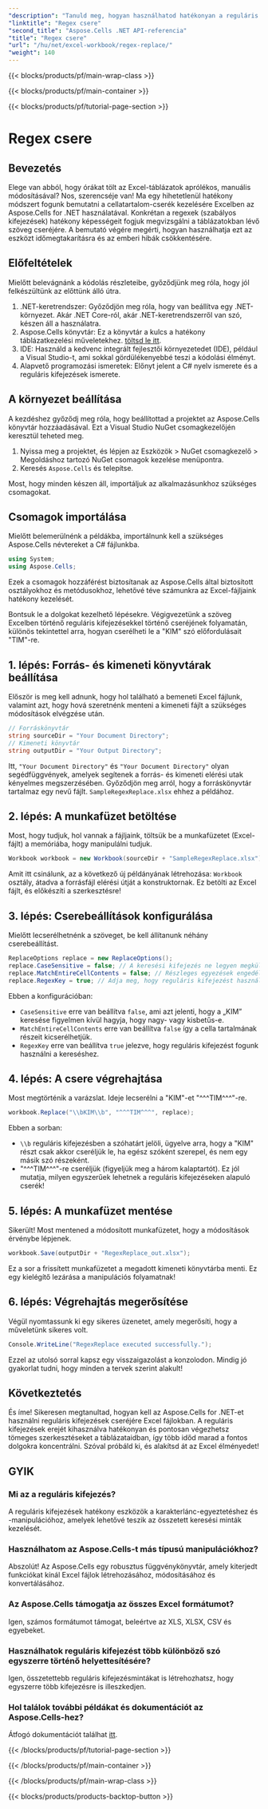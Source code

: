 ```yaml
---
"description": "Tanuld meg, hogyan használhatod hatékonyan a reguláris kifejezések helyettesítését Excelben az Aspose.Cells for .NET segítségével. Növeld a termelékenységet és a pontosságot a táblázatkezelési feladataidban."
"linktitle": "Regex csere"
"second_title": "Aspose.Cells .NET API-referencia"
"title": "Regex csere"
"url": "/hu/net/excel-workbook/regex-replace/"
"weight": 140
---
```


{{< blocks/products/pf/main-wrap-class >}}

{{< blocks/products/pf/main-container >}}

{{< blocks/products/pf/tutorial-page-section >}}

# Regex csere

## Bevezetés

Elege van abból, hogy órákat tölt az Excel-táblázatok aprólékos, manuális módosításával? Nos, szerencséje van! Ma egy hihetetlenül hatékony módszert fogunk bemutatni a cellatartalom-cserék kezelésére Excelben az Aspose.Cells for .NET használatával. Konkrétan a regexek (szabályos kifejezések) hatékony képességeit fogjuk megvizsgálni a táblázatokban lévő szöveg cseréjére. A bemutató végére megérti, hogyan használhatja ezt az eszközt időmegtakarításra és az emberi hibák csökkentésére.

## Előfeltételek

Mielőtt belevágnánk a kódolás részleteibe, győződjünk meg róla, hogy jól felkészültünk az előttünk álló útra.

1. .NET-keretrendszer: Győződjön meg róla, hogy van beállítva egy .NET-környezet. Akár .NET Core-ról, akár .NET-keretrendszerről van szó, készen áll a használatra.
2. Aspose.Cells könyvtár: Ez a könyvtár a kulcs a hatékony táblázatkezelési műveletekhez. [töltsd le itt](https://releases.aspose.com/cells/net/).
3. IDE: Használd a kedvenc integrált fejlesztői környezetedet (IDE), például a Visual Studio-t, ami sokkal gördülékenyebbé teszi a kódolási élményt.
4. Alapvető programozási ismeretek: Előnyt jelent a C# nyelv ismerete és a reguláris kifejezések ismerete.

## A környezet beállítása

A kezdéshez győződj meg róla, hogy beállítottad a projektet az Aspose.Cells könyvtár hozzáadásával. Ezt a Visual Studio NuGet csomagkezelőjén keresztül teheted meg.

1. Nyissa meg a projektet, és lépjen az Eszközök > NuGet csomagkezelő > Megoldáshoz tartozó NuGet csomagok kezelése menüpontra.
2. Keresés `Aspose.Cells` és telepítse.

Most, hogy minden készen áll, importáljuk az alkalmazásunkhoz szükséges csomagokat.

## Csomagok importálása

Mielőtt belemerülnénk a példákba, importálnunk kell a szükséges Aspose.Cells névtereket a C# fájlunkba.

```csharp
using System;
using Aspose.Cells;
```

Ezek a csomagok hozzáférést biztosítanak az Aspose.Cells által biztosított osztályokhoz és metódusokhoz, lehetővé téve számunkra az Excel-fájljaink hatékony kezelését.

Bontsuk le a dolgokat kezelhető lépésekre. Végigvezetünk a szöveg Excelben történő reguláris kifejezésekkel történő cseréjének folyamatán, különös tekintettel arra, hogyan cserélheti le a "KIM" szó előfordulásait "TIM"-re.

## 1. lépés: Forrás- és kimeneti könyvtárak beállítása

Először is meg kell adnunk, hogy hol található a bemeneti Excel fájlunk, valamint azt, hogy hová szeretnénk menteni a kimeneti fájlt a szükséges módosítások elvégzése után.

```csharp
// Forráskönyvtár
string sourceDir = "Your Document Directory";
// Kimeneti könyvtár
string outputDir = "Your Output Directory";
```

Itt, `"Your Document Directory"` és `"Your Document Directory"` olyan segédfüggvények, amelyek segítenek a forrás- és kimeneti elérési utak kényelmes megszerzésében. Győződjön meg arról, hogy a forráskönyvtár tartalmaz egy nevű fájlt. `SampleRegexReplace.xlsx` ehhez a példához.

## 2. lépés: A munkafüzet betöltése

Most, hogy tudjuk, hol vannak a fájljaink, töltsük be a munkafüzetet (Excel-fájlt) a memóriába, hogy manipulálni tudjuk.

```csharp
Workbook workbook = new Workbook(sourceDir + "SampleRegexReplace.xlsx");
```

Amit itt csinálunk, az a következő új példányának létrehozása: `Workbook` osztály, átadva a forrásfájl elérési útját a konstruktornak. Ez betölti az Excel fájlt, és előkészíti a szerkesztésre!

## 3. lépés: Cserebeállítások konfigurálása

Mielőtt lecserélhetnénk a szöveget, be kell állítanunk néhány cserebeállítást.

```csharp
ReplaceOptions replace = new ReplaceOptions();
replace.CaseSensitive = false; // A keresési kifejezés ne legyen megkülönböztető a kis- és nagybetűknél
replace.MatchEntireCellContents = false; // Részleges egyezések engedélyezése
replace.RegexKey = true; // Adja meg, hogy reguláris kifejezést használunk
```

Ebben a konfigurációban:
- `CaseSensitive` erre van beállítva `false`, ami azt jelenti, hogy a „KIM” keresése figyelmen kívül hagyja, hogy nagy- vagy kisbetűs-e.
- `MatchEntireCellContents` erre van beállítva `false` így a cella tartalmának részeit kicserélhetjük.
- `RegexKey` erre van beállítva `true` jelezve, hogy reguláris kifejezést fogunk használni a kereséshez.

## 4. lépés: A csere végrehajtása

Most megtörténik a varázslat. Ideje lecserélni a "KIM"-et "^^^TIM^^^"-re.

```csharp
workbook.Replace("\\bKIM\\b", "^^^TIM^^^", replace);
```

Ebben a sorban:
- `\\b` reguláris kifejezésben a szóhatárt jelöli, ügyelve arra, hogy a "KIM" részt csak akkor cseréljük le, ha egész szóként szerepel, és nem egy másik szó részeként.
- "^^^TIM^^^"-re cseréljük (figyeljük meg a három kalaptartót). Ez jól mutatja, milyen egyszerűek lehetnek a reguláris kifejezéseken alapuló cserék!

## 5. lépés: A munkafüzet mentése

Sikerült! Most mentened a módosított munkafüzetet, hogy a módosítások érvénybe lépjenek.

```csharp
workbook.Save(outputDir + "RegexReplace_out.xlsx");
```

Ez a sor a frissített munkafüzetet a megadott kimeneti könyvtárba menti. Ez egy kielégítő lezárása a manipulációs folyamatnak!

## 6. lépés: Végrehajtás megerősítése

Végül nyomtassunk ki egy sikeres üzenetet, amely megerősíti, hogy a műveletünk sikeres volt.

```csharp
Console.WriteLine("RegexReplace executed successfully.");
```

Ezzel az utolsó sorral kapsz egy visszaigazolást a konzolodon. Mindig jó gyakorlat tudni, hogy minden a tervek szerint alakult!

## Következtetés

És íme! Sikeresen megtanultad, hogyan kell az Aspose.Cells for .NET-et használni reguláris kifejezések cseréjére Excel fájlokban. A reguláris kifejezések erejét kihasználva hatékonyan és pontosan végezhetsz tömeges szerkesztéseket a táblázataidban, így több időd marad a fontos dolgokra koncentrálni. Szóval próbáld ki, és alakítsd át az Excel élményedet!

## GYIK 

### Mi az a reguláris kifejezés?  
A reguláris kifejezések hatékony eszközök a karakterlánc-egyeztetéshez és -manipulációhoz, amelyek lehetővé teszik az összetett keresési minták kezelését.

### Használhatom az Aspose.Cells-t más típusú manipulációkhoz?  
Abszolút! Az Aspose.Cells egy robusztus függvénykönyvtár, amely kiterjedt funkciókat kínál Excel fájlok létrehozásához, módosításához és konvertálásához.

### Az Aspose.Cells támogatja az összes Excel formátumot?  
Igen, számos formátumot támogat, beleértve az XLS, XLSX, CSV és egyebeket.

### Használhatok reguláris kifejezést több különböző szó egyszerre történő helyettesítésére?  
Igen, összetettebb reguláris kifejezésmintákat is létrehozhatsz, hogy egyszerre több kifejezésre is illeszkedjen.

### Hol találok további példákat és dokumentációt az Aspose.Cells-hez?  
Átfogó dokumentációt találhat [itt](https://reference.aspose.com/cells/net/).

{{< /blocks/products/pf/tutorial-page-section >}}

{{< /blocks/products/pf/main-container >}}

{{< /blocks/products/pf/main-wrap-class >}}

{{< blocks/products/products-backtop-button >}}
